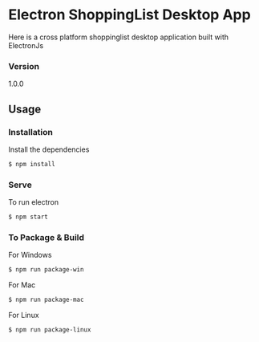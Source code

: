 # Electron ShoppingList Desktop App

Here is a cross platform shoppinglist desktop application built with ElectronJs

### Version
1.0.0

## Usage

### Installation

Install the dependencies

```sh
$ npm install
```

### Serve
To run electron

```sh
$ npm start
```

### To Package & Build

For Windows

```sh
$ npm run package-win
```

For Mac

```sh
$ npm run package-mac
```

For Linux

```sh
$ npm run package-linux
```
